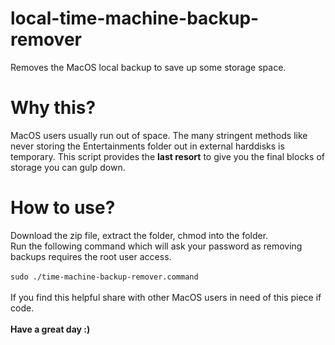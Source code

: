 # local-time-machine-backup-remover
Removes the MacOS local backup to save up some storage space.
# Why this?
MacOS users usually run out of space. The many stringent methods like never storing the Entertainments folder out in external harddisks is temporary. This script provides the <b>last resort</b> to give you the final blocks of storage you can gulp down.
# How to use?
Download the zip file, extract the folder, chmod into the folder.
<br>
Run the following command which will ask your password as removing backups requires the root user access.
<br>
<br>
`sudo ./time-machine-backup-remover.command`
<br>
<br>
If you find this helpful share with other MacOS users in need of this piece if code.
<br>
<br>
<b>Have a great day :)</b>
